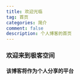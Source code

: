 ```yaml
---
title: 欢迎光临
tag: 首页
categories: 简介
comment: false
description: 个人博客的首页
---
```

### 欢迎来到极客空间

#### 该博客将作为个人分享的平台
